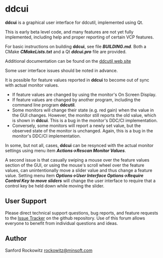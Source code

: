 **ddcui**
=======

**ddcui** is a graphical user interface for ddcutil, implemented using Qt.

This is early beta level code, and many features are not yet fully implemented, including help and proper reporting of certain VCP features. 

For basic instructions on building **ddcui**, see file ***BUILDING.md***. Both a CMake ***CMakeLists.txt***
and a Qt ***ddcui.pro*** file are provided. 

Additional documentation can be found on the [ddcutil web site](https://github.com/rockowitz)

Some user interface issues should be noted in advance.

It is possible for feature values reported in **ddcui** to become out of sync with actual monitor 
values.
- If feature values are changed by using the monitor's On Screen Display. 
- If feature values are changed by another program, including the command line program **ddcutil**. 
- Some monitors will change their state (e.g. red gain) when the value in the GUI changes.
However, the monitor still reports the old value, which is shown in **ddcui**.  This is a bug 
in the monitor's DDC/CI implementation.
- Conversely, some monitors will report a newly set value, but the observed state of the monitor
is unchanged. Again, this is a bug in the monitor's DDC/CI implementation.

In some, but not all, cases, **ddcui** can be resynced with the actual monitor settings using menu item
***Actions->Rescan Monitor Values***. 

A second issue is that casually swiping a mouse over the feature values section of the GUI, or using the mouse's scroll wheel over the feature values, can unintentionally move a slider value
and thus change a feature value.  Setting menu item ***Options->User Interface Options->Require Control Key to move sliders*** will change the user
interface to require that a control key be held down while moving the slider. 

## User Support

Please direct technical support questions, bug reports, and feature requests to the
[Issue Tracker](https://github.com/rockowitz/ddcui/issues) on the github repository.
Use of this forum allows everyone to benefit from individual questions and ideas.


## Author

Sanford Rockowitz  <rockowitz@minsoft.com>
